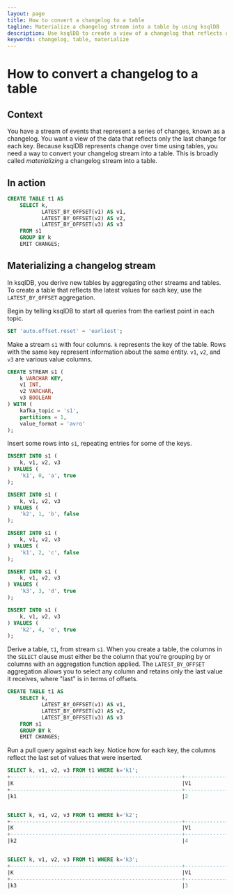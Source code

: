```yaml
---
layout: page
title: How to convert a changelog to a table 
tagline: Materialize a changelog stream into a table by using ksqlDB
description: Use ksqlDB to create a view of a changelog that reflects only the last change for each key
keywords: changelog, table, materialize
---
```


# How to convert a changelog to a table

## Context

You have a stream of events that represent a series of changes, known as a changelog. You want a view of the data that reflects only the last change for each key. Because ksqlDB represents change over time using tables, you need a way to convert your changelog stream into a table. This is broadly called *materializing* a changelog stream into a table.

## In action

```sql
CREATE TABLE t1 AS
    SELECT k,
           LATEST_BY_OFFSET(v1) AS v1,
           LATEST_BY_OFFSET(v2) AS v2,
           LATEST_BY_OFFSET(v3) AS v3
    FROM s1
    GROUP BY k
    EMIT CHANGES;
```

## Materializing a changelog stream

In ksqlDB, you derive new tables by aggregating other streams and tables. To create a table that reflects the latest values for each key, use the `LATEST_BY_OFFSET` aggregation.

Begin by telling ksqlDB to start all queries from the earliest point in each topic.

```sql
SET 'auto.offset.reset' = 'earliest';
```

Make a stream `s1` with four columns. `k` represents the key of the table. Rows with the same key represent information about the same entity. `v1`, `v2`, and `v3` are various value columns.

```sql
CREATE STREAM s1 (
    k VARCHAR KEY,
    v1 INT,
    v2 VARCHAR,
    v3 BOOLEAN
) WITH (
    kafka_topic = 's1',
    partitions = 1,
    value_format = 'avro'
);
```

Insert some rows into `s1`, repeating entries for some of the keys.

```sql
INSERT INTO s1 (
    k, v1, v2, v3
) VALUES (
    'k1', 0, 'a', true
);

INSERT INTO s1 (
    k, v1, v2, v3
) VALUES (
    'k2', 1, 'b', false
);

INSERT INTO s1 (
    k, v1, v2, v3
) VALUES (
    'k1', 2, 'c', false
);

INSERT INTO s1 (
    k, v1, v2, v3
) VALUES (
    'k3', 3, 'd', true
);

INSERT INTO s1 (
    k, v1, v2, v3
) VALUES (
    'k2', 4, 'e', true
);
```

Derive a table, `t1`, from stream `s1`. When you create a table, the columns in the `SELECT` clause must either be the column that you're grouping by or columns with an aggregation function applied. The `LATEST_BY_OFFSET` aggregation allows you to select any column and retains only the last value it receives, where "last" is in terms of offsets.

```sql
CREATE TABLE t1 AS
    SELECT k,
           LATEST_BY_OFFSET(v1) AS v1,
           LATEST_BY_OFFSET(v2) AS v2,
           LATEST_BY_OFFSET(v3) AS v3
    FROM s1
    GROUP BY k
    EMIT CHANGES;
```

Run a pull query against each key. Notice how for each key, the columns reflect the last set of values that were inserted.

```sql
SELECT k, v1, v2, v3 FROM t1 WHERE k='k1';
+-------------------------------------------------------+-------------------------------------------------------+-------------------------------------------------------+-------------------------------------------------------+
|K                                                      |V1                                                     |V2                                                     |V3                                                     |
+-------------------------------------------------------+-------------------------------------------------------+-------------------------------------------------------+-------------------------------------------------------+
|k1                                                     |2                                                      |c                                                      |false                                                  |


SELECT k, v1, v2, v3 FROM t1 WHERE k='k2';
+-------------------------------------------------------+-------------------------------------------------------+-------------------------------------------------------+-------------------------------------------------------+
|K                                                      |V1                                                     |V2                                                     |V3                                                     |
+-------------------------------------------------------+-------------------------------------------------------+-------------------------------------------------------+-------------------------------------------------------+
|k2                                                     |4                                                      |e                                                      |true                                                   |


SELECT k, v1, v2, v3 FROM t1 WHERE k='k3';
+-------------------------------------------------------+-------------------------------------------------------+-------------------------------------------------------+-------------------------------------------------------+
|K                                                      |V1                                                     |V2                                                     |V3                                                     |
+-------------------------------------------------------+-------------------------------------------------------+-------------------------------------------------------+-------------------------------------------------------+
|k3                                                     |3                                                      |d                                                      |true                                                   |
```
